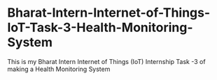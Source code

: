# Bharat-Intern-Internet-of-Things-IoT-Task-3-Health-Monitoring-System
This is my Bharat Intern Internet of Things (IoT) Internship Task -3 of making a Health Monitoring System
